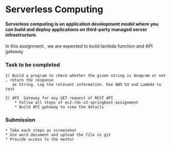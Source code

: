 # Serverless Computing

#### Serverless computing is an application development model where you can build and deploy applications on third-party managed server infrastructure. 

In this assignment , we are expected to build lambda function and API gateway

### Task to be completed

    1) Build a program to check whether the given string is Anagram or not , return the response  
       as String. Log the relevant information. Use AWS S3 and Lambda to test 

    2) API  Gateway for any GET request of REST API 
        * Follow all steps of ec2-rds-s3-springboot-assignment 
        * Build API gateway to view the details      
   

### Submission

    * Take each steps as screenshot
    * Use word document and upload the file in git
    * Provide access to the mentor


